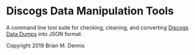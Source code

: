 # Discogs Data Manipulation Tools

A command line tool suite for checking, cleaning, and converting
[Discogs Data Dumps](https://data.discogs.com/) into JSON format.

Copyright 2019 Brian M. Dennis

